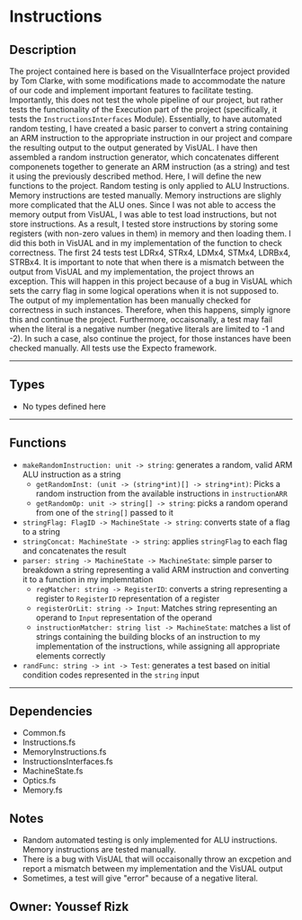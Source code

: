 # Instructions

## Description

The project contained here is based on the VisualInterface project provided by Tom Clarke, with some modifications made to accommodate the nature of our code and implement important features to facilitate testing. Importantly, this does not test the whole pipeline of our project, but rather tests the functionality of the Execution part of the project (specifically, it tests the `InstructionsInterfaces` Module). Essentially, to have automated random testing, I have created a basic parser to convert a string containing an ARM instruction to the appropriate instruction in our project and compare the resulting output to the output generated by VisUAL. I have then assembled a random instruction generator, which concatenates different componenets together to generate an ARM instruction (as a string) and test it using the previously described method. Here, I will define the new functions to the project. Random testing is only applied to ALU Instructions. Memory instructions are tested manually.
Memory instructions are slighly more complicated that the ALU ones. Since I was not able to access the memory output from VisUAL, I was able to test load instructions, but not store instructions. As a result, I tested store instructions by storing some registers (with non-zero values in them) in memory and then loading them. I did this both in VisUAL and in my implementation of the function to check correctness. The first 24 tests test LDRx4, STRx4, LDMx4, STMx4, LDRBx4, STRBx4.
It is important to note that when there is a mismatch between the output from VisUAL and my implementation, the project throws an exception. This will happen in this project because of a bug in VisUAL which sets the carry flag in some logical operations when it is not supposed to. The output of my implementation has been manually checked for correctness in such instances. Therefore, when this happens, simply ignore this and continue the project. Furthermore, occaisonally, a test may fail when the literal is a negative number (negative literals are limited to -1 and -2). In such a case, also continue the project, for those instances have been checked manually.
All tests use the Expecto framework.

---
## Types
* No types defined here
---
## Functions

* `makeRandomInstruction: unit -> string`: generates a random, valid ARM ALU instruction as a string
    * `getRandomInst: (unit -> (string*int)[] -> string*int)`: Picks a random instruction from the available instructions in `instructionARR`
    * `getRandomOp: unit -> string[] -> string`: picks a random operand from one of the `string[]` passed to it
* `stringFlag: FlagID -> MachineState -> string`: converts state of a flag to a string
* `stringConcat: MachineState -> string`: applies `stringFlag` to each flag and concatenates the result
* `parser: string -> MachineState -> MachineState`: simple parser to breakdown a string representing a valid ARM instruction and converting it to a function in my implemntation
    * `regMatcher: string -> RegisterID`: converts a string representing a register to `RegisterID` representation of a register
    * `registerOrLit: string -> Input`: Matches string representing an operand to `Input` representation of the operand
    * `instructionMatcher: string list -> MachineState`: matches a list of strings containing the building blocks of an instruction to my implementation of the instructions, while assigning all appropriate elements correctly
* `randFunc: string -> int -> Test`: generates a test based on initial condition codes represented in the `string` input

---
## Dependencies

* Common.fs
* Instructions.fs
* MemoryInstructions.fs
* InstructionsInterfaces.fs
* MachineState.fs
* Optics.fs
* Memory.fs

## Notes

* Random automated testing is only implemented for ALU instructions. Memory instructions are tested manually.
* There is a bug with VisUAL that will occaisonally throw an excpetion and report a mismatch between my implementation and the VisUAL output
* Sometimes, a test will give "error" because of a negative literal.


## Owner: Youssef Rizk